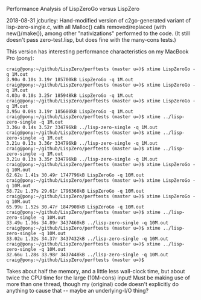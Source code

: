Performance Analysis of LispZeroGo versus LispZero

2018-08-31 jcburley: Hand-modified version of c2go-generated variant
of lisp-zero-single.c, with all Malloc() calls removed/replaced (with
new()/make()), among other "nativizations" performed to the code. (It
still doesn't pass zero-test.lisp, but does fine with the many-cons
tests.)

This version has interesting performance characteristics on my MacBook
Pro (pony):

    craig@pony:~/github/LispZero/perftests (master u=)$ xtime LispZeroGo -q 1M.out
    3.90u 0.10s 3.19r 185700kB LispZeroGo -q 1M.out
    craig@pony:~/github/LispZero/perftests (master u=)$ xtime LispZeroGo -q 1M.out
    4.03u 0.10s 3.25r 185948kB LispZeroGo -q 1M.out
    craig@pony:~/github/LispZero/perftests (master u=)$ xtime LispZeroGo -q 1M.out
    3.95u 0.09s 3.19r 185680kB LispZeroGo -q 1M.out
    craig@pony:~/github/LispZero/perftests (master u=)$ xtime ../lisp-zero-single -q 1M.out
    3.36u 0.14s 3.52r 334796kB ../lisp-zero-single -q 1M.out
    craig@pony:~/github/LispZero/perftests (master u=)$ xtime ../lisp-zero-single -q 1M.out
    3.21u 0.13s 3.36r 334796kB ../lisp-zero-single -q 1M.out
    craig@pony:~/github/LispZero/perftests (master u=)$ xtime ../lisp-zero-single -q 1M.out
    3.21u 0.13s 3.35r 334796kB ../lisp-zero-single -q 1M.out
    craig@pony:~/github/LispZero/perftests (master u=)$ xtime LispZeroGo -q 10M.out
    62.62u 1.41s 30.49r 1747796kB LispZeroGo -q 10M.out
    craig@pony:~/github/LispZero/perftests (master u=)$ xtime LispZeroGo -q 10M.out
    58.72u 1.37s 29.61r 1796368kB LispZeroGo -q 10M.out
    craig@pony:~/github/LispZero/perftests (master u=)$ xtime LispZeroGo -q 10M.out
    65.99u 1.52s 30.47r 1847908kB LispZeroGo -q 10M.out
    craig@pony:~/github/LispZero/perftests (master u=)$ xtime ../lisp-zero-single -q 10M.out
    33.49u 1.36s 34.89r 3437460kB ../lisp-zero-single -q 10M.out
    craig@pony:~/github/LispZero/perftests (master u=)$ xtime ../lisp-zero-single -q 10M.out
    33.02u 1.32s 34.37r 3437432kB ../lisp-zero-single -q 10M.out
    craig@pony:~/github/LispZero/perftests (master u=)$ xtime ../lisp-zero-single -q 10M.out
    32.66u 1.28s 33.98r 3437448kB ../lisp-zero-single -q 10M.out
    craig@pony:~/github/LispZero/perftests (master u=)$

Takes about half the memory, and a little less wall-clock time, but
about twice the CPU time for the large (10M-cons) input! Must be
making use of more than one thread, though my (original) code doesn't
explicitly do anything to cause that -- maybe an underlying-I/O thing?
